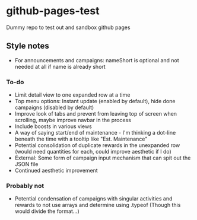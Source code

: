 # github-pages-test
Dummy repo to test out and sandbox github pages

## Style notes
- For announcements and campaigns: nameShort is optional and not needed at all if name is already short

### To-do
- Limit detail view to one expanded row at a time
- Top menu options: Instant update (enabled by default), hide done campaigns (disabled by default)
- Improve look of tabs and prevent from leaving top of screen when scrolling, maybe improve navbar in the process
- Include boosts in various views
- A way of saying start/end of maintenance - I'm thinking a dot-line beneath the time with a tooltip like "Est. Maintenance"
- Potential consolidation of duplicate rewards in the unexpanded row (would need quantities for each, could improve aesthetic if I do)
- External: Some form of campaign input mechanism that can spit out the JSON file
- Continued aesthetic improvement

### Probably not
- Potential condensation of campaigns with singular activities and rewards to not use arrays and determine using .typeof (Though this would divide the format...)
